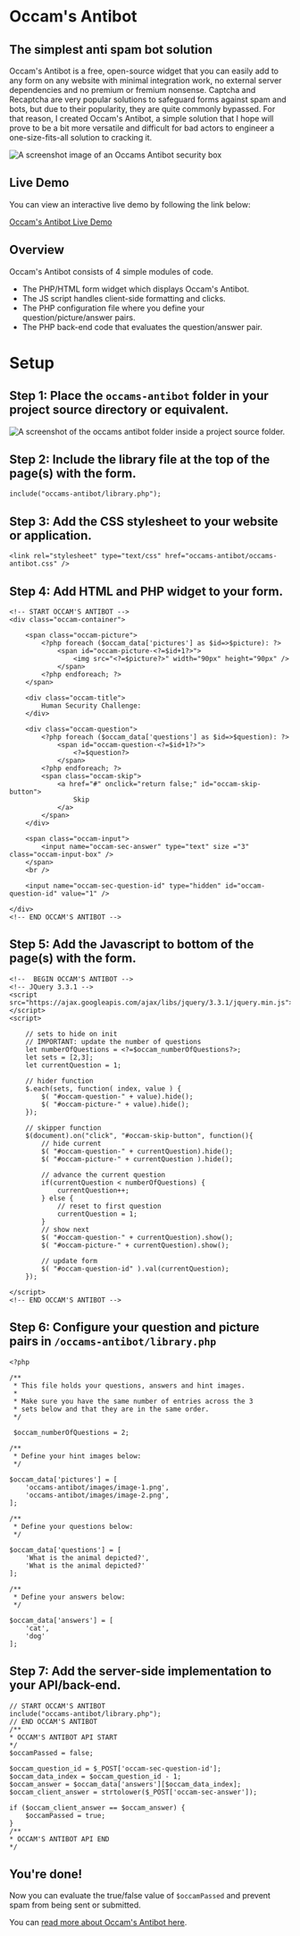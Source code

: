 # Occam's Antibot
## The simplest anti spam bot solution

Occam's Antibot is a free, open-source widget that you can easily add to any form on any website with minimal integration work, no external server dependencies and no premium or fremium nonsense. Captcha and Recaptcha are very popular solutions to safeguard forms against spam and bots, but due to their popularity, they are quite commonly bypassed. For that reason, I created Occam's Antibot, a simple solution that I hope will prove to be a bit more versatile and difficult for bad actors to engineer a one-size-fits-all solution to cracking it.

![A screenshot image of an Occams Antibot security box](http://aimdiab.com/web-design-portfolio/occams-antibot/images/occams-antibot-screenshot-1.png)

## Live Demo

You can view an interactive live demo by following the link below:

[Occam's Antibot Live Demo](http://aimdiab.com/web-design-portfolio/demos/occams-antibot-example-project/)

## Overview

Occam's Antibot consists of 4 simple modules of code.

- The PHP/HTML form widget which displays Occam's Antibot.
- The JS script handles client-side formatting and clicks.
- The PHP configuration file where you define your question/picture/answer pairs.
- The PHP back-end code that evaluates the question/answer pair.

# Setup

## Step 1: Place the `occams-antibot` folder in your project source directory or equivalent.

![A screenshot of the occams antibot folder inside a project source folder.](http://www.aimdiab.com/web-design-portfolio/occams-antibot/images/project-filesystem-example.png)

## Step 2: Include the library file at the top of the page(s) with the form.

```include("occams-antibot/library.php");```

## Step 3: Add the CSS stylesheet to your website or application.

```<link rel="stylesheet" type="text/css" href="occams-antibot/occams-antibot.css" />```

## Step 4: Add HTML and PHP widget to your form.

```
<!-- START OCCAM'S ANTIBOT -->
<div class="occam-container">

    <span class="occam-picture">
        <?php foreach ($occam_data['pictures'] as $id=>$picture): ?>
            <span id="occam-picture-<?=$id+1?>">
                <img src="<?=$picture?>" width="90px" height="90px" />
            </span>
        <?php endforeach; ?>
    </span>

    <div class="occam-title">
        Human Security Challenge:
    </div>

    <div class="occam-question">
        <?php foreach ($occam_data['questions'] as $id=>$question): ?>
            <span id="occam-question-<?=$id+1?>">
                <?=$question?>
            </span>
        <?php endforeach; ?>
        <span class="occam-skip">
            <a href="#" onclick="return false;" id="occam-skip-button">
                Skip
            </a>
        </span>
    </div>

    <span class="occam-input">
        <input name="occam-sec-answer" type="text" size ="3" class="occam-input-box" />
    </span>
    <br />

    <input name="occam-sec-question-id" type="hidden" id="occam-question-id" value="1" />

</div>
<!-- END OCCAM'S ANTIBOT -->
```

## Step 5: Add the Javascript to bottom of the page(s) with the form.


```
<!--  BEGIN OCCAM'S ANTIBOT -->
<!-- JQuery 3.3.1 -->
<script src="https://ajax.googleapis.com/ajax/libs/jquery/3.3.1/jquery.min.js"></script>
<script>

    // sets to hide on init
    // IMPORTANT: update the number of questions
    let numberOfQuestions = <?=$occam_numberOfQuestions?>;
    let sets = [2,3];
    let currentQuestion = 1;

    // hider function
    $.each(sets, function( index, value ) {
        $( "#occam-question-" + value).hide();
        $( "#occam-picture-" + value).hide();
    });

    // skipper function
    $(document).on("click", "#occam-skip-button", function(){
        // hide current
        $( "#occam-question-" + currentQuestion).hide();
        $( "#occam-picture-" + currentQuestion ).hide();
        
        // advance the current question
        if(currentQuestion < numberOfQuestions) {
            currentQuestion++;
        } else {
            // reset to first question
            currentQuestion = 1;
        }
        // show next
        $( "#occam-question-" + currentQuestion).show();
        $( "#occam-picture-" + currentQuestion).show();

        // update form
        $( "#occam-question-id" ).val(currentQuestion);
    });

</script>
<!-- END OCCAM'S ANTIBOT -->
```

## Step 6: Configure your question and picture pairs in `/occams-antibot/library.php`

```
<?php

/**
 * This file holds your questions, answers and hint images.
 * 
 * Make sure you have the same number of entries across the 3
 * sets below and that they are in the same order.
 */

 $occam_numberOfQuestions = 2;

/**
 * Define your hint images below:
 */

$occam_data['pictures'] = [
    'occams-antibot/images/image-1.png',
    'occams-antibot/images/image-2.png',
];

/**
 * Define your questions below:
 */

$occam_data['questions'] = [
    'What is the animal depicted?',
    'What is the animal depicted?'
];

/**
 * Define your answers below:
 */

$occam_data['answers'] = [
    'cat',
    'dog'
];
```

## Step 7: Add the server-side implementation to your API/back-end.

```
// START OCCAM'S ANTIBOT
include("occams-antibot/library.php");
// END OCCAM'S ANTIBOT
/**
* OCCAM'S ANTIBOT API START
*/ 
$occamPassed = false;

$occam_question_id = $_POST['occam-sec-question-id'];
$occam_data_index = $occam_question_id - 1;
$occam_answer = $occam_data['answers'][$occam_data_index];
$occam_client_answer = strtolower($_POST['occam-sec-answer']);

if ($occam_client_answer == $occam_answer) {
    $occamPassed = true;
}
/**
* OCCAM'S ANTIBOT API END
*/ 
```

## You're done! 
Now you can evaluate the true/false value of `$occamPassed` and prevent spam from being sent or submitted.

You can [read more about Occam's Antibot here](http://aimdiab.com/web-design-portfolio/occams-antibot/).
